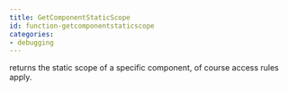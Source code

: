 ```yaml
---
title: GetComponentStaticScope
id: function-getcomponentstaticscope
categories:
- debugging
---
```


returns the static scope of a specific component, of course access rules apply.
